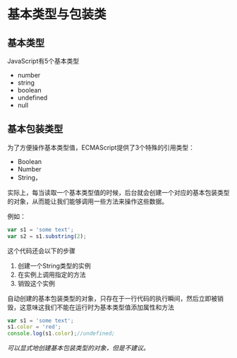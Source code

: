 # 基本类型与包装类

## 基本类型

JavaScript有5个基本类型

* number
* string
* boolean
* undefined
* null

## 基本包装类型

为了方便操作基本类型值，ECMAScript提供了3个特殊的引用类型：

* Boolean
* Number
* String，

实际上，每当读取一个基本类型值的时候，后台就会创建一个对应的基本包装类型的对象，从而能让我们能够调用一些方法来操作这些数据。

例如：

```javascript
var s1 = 'some text';
var s2 = s1.substring(2);
```

这个代码还会以下的步骤

1. 创建一个String类型的实例
2. 在实例上调用指定的方法
3. 销毁这个实例

自动创建的基本包装类型的对象，只存在于一行代码的执行瞬间，然后立即被销毁，这意味这我们不能在运行时为基本类型值添加属性和方法

```javascript
var s1 = 'some text';
s1.color = 'red';
console.log(s1.color);//undefined;
```

*可以显式地创建基本包装类型的对象，但是不建议。*